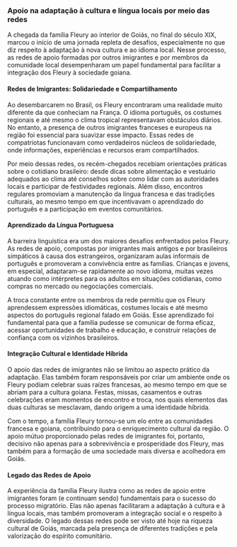 ### Apoio na adaptação à cultura e língua locais por meio das redes

A chegada da família Fleury ao interior de Goiás, no final do século XIX, marcou o início de uma jornada repleta de desafios, especialmente no que diz respeito à adaptação à nova cultura e ao idioma local. Nesse processo, as redes de apoio formadas por outros imigrantes e por membros da comunidade local desempenharam um papel fundamental para facilitar a integração dos Fleury à sociedade goiana.

#### Redes de Imigrantes: Solidariedade e Compartilhamento

Ao desembarcarem no Brasil, os Fleury encontraram uma realidade muito diferente da que conheciam na França. O idioma português, os costumes regionais e até mesmo o clima tropical representavam obstáculos diários. No entanto, a presença de outros imigrantes franceses e europeus na região foi essencial para suavizar esse impacto. Essas redes de compatriotas funcionavam como verdadeiros núcleos de solidariedade, onde informações, experiências e recursos eram compartilhados.

Por meio dessas redes, os recém-chegados recebiam orientações práticas sobre o cotidiano brasileiro: desde dicas sobre alimentação e vestuário adequados ao clima até conselhos sobre como lidar com as autoridades locais e participar de festividades regionais. Além disso, encontros regulares promoviam a manutenção da língua francesa e das tradições culturais, ao mesmo tempo em que incentivavam o aprendizado do português e a participação em eventos comunitários.

#### Aprendizado da Língua Portuguesa

A barreira linguística era um dos maiores desafios enfrentados pelos Fleury. As redes de apoio, compostas por imigrantes mais antigos e por brasileiros simpáticos à causa dos estrangeiros, organizaram aulas informais de português e promoveram a convivência entre as famílias. Crianças e jovens, em especial, adaptaram-se rapidamente ao novo idioma, muitas vezes atuando como intérpretes para os adultos em situações cotidianas, como compras no mercado ou negociações comerciais.

A troca constante entre os membros da rede permitiu que os Fleury aprendessem expressões idiomáticas, costumes locais e até mesmo aspectos do português regional falado em Goiás. Esse aprendizado foi fundamental para que a família pudesse se comunicar de forma eficaz, acessar oportunidades de trabalho e educação, e construir relações de confiança com os vizinhos brasileiros.

#### Integração Cultural e Identidade Híbrida

O apoio das redes de imigrantes não se limitou ao aspecto prático da adaptação. Elas também foram responsáveis por criar um ambiente onde os Fleury podiam celebrar suas raízes francesas, ao mesmo tempo em que se abriam para a cultura goiana. Festas, missas, casamentos e outras celebrações eram momentos de encontro e troca, nos quais elementos das duas culturas se mesclavam, dando origem a uma identidade híbrida.

Com o tempo, a família Fleury tornou-se um elo entre as comunidades francesa e goiana, contribuindo para o enriquecimento cultural da região. O apoio mútuo proporcionado pelas redes de imigrantes foi, portanto, decisivo não apenas para a sobrevivência e prosperidade dos Fleury, mas também para a formação de uma sociedade mais diversa e acolhedora em Goiás.

#### Legado das Redes de Apoio

A experiência da família Fleury ilustra como as redes de apoio entre imigrantes foram (e continuam sendo) fundamentais para o sucesso do processo migratório. Elas não apenas facilitaram a adaptação à cultura e à língua locais, mas também promoveram a integração social e o respeito à diversidade. O legado dessas redes pode ser visto até hoje na riqueza cultural de Goiás, marcada pela presença de diferentes tradições e pela valorização do espírito comunitário.